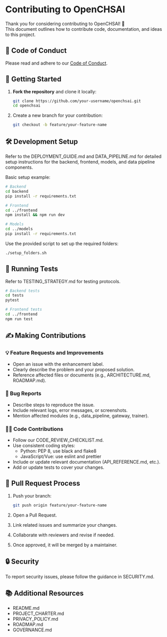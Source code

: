 # Contributing to OpenCHSAI

Thank you for considering contributing to OpenCHSAI! 🚀  
This document outlines how to contribute code, documentation, and ideas to this project.

## 📜 Code of Conduct

Please read and adhere to our [Code of Conduct](CODE_OF_CONDUCT.md).

## 🏁 Getting Started

1. **Fork the repository** and clone it locally:

   ```bash
   git clone https://github.com/your-username/openchsai.git
   cd openchsai
   ```

2. Create a new branch for your contribution:

   ```bash
   git checkout -b feature/your-feature-name
   ```

## 🛠️ Development Setup

Refer to the DEPLOYMENT_GUIDE.md and DATA_PIPELINE.md for detailed setup instructions for the backend, frontend, models, and data pipeline components.

Basic setup example:

```bash
# Backend
cd backend
pip install -r requirements.txt

# Frontend
cd ../frontend
npm install && npm run dev

# Models
cd ../models
pip install -r requirements.txt
```

Use the provided script to set up the required folders:

```bash
./setup_folders.sh
```

## 🧪 Running Tests

Refer to TESTING_STRATEGY.md for testing protocols.

```bash
# Backend tests
cd tests
pytest

# Frontend tests
cd ../frontend
npm run test
```

## ✍️ Making Contributions

### 💡 Feature Requests and Improvements

- Open an issue with the enhancement label.
- Clearly describe the problem and your proposed solution.
- Reference affected files or documents (e.g., ARCHITECTURE.md, ROADMAP.md).

### 🐛 Bug Reports

- Describe steps to reproduce the issue.
- Include relevant logs, error messages, or screenshots.
- Mention affected modules (e.g., data_pipeline, gateway, trainer).

### 🧑‍💻 Code Contributions

- Follow our CODE_REVIEW_CHECKLIST.md.
- Use consistent coding styles:
  - Python: PEP 8, use black and flake8
  - JavaScript/Vue: use eslint and prettier
- Include or update relevant documentation (API_REFERENCE.md, etc.).
- Add or update tests to cover your changes.

## 🔄 Pull Request Process

1. Push your branch:

   ```bash
   git push origin feature/your-feature-name
   ```

2. Open a Pull Request.
3. Link related issues and summarize your changes.
4. Collaborate with reviewers and revise if needed.
5. Once approved, it will be merged by a maintainer.

## 🔒 Security

To report security issues, please follow the guidance in SECURITY.md.

## 📚 Additional Resources

- README.md
- PROJECT_CHARTER.md
- PRIVACY_POLICY.md
- ROADMAP.md
- GOVERNANCE.md
